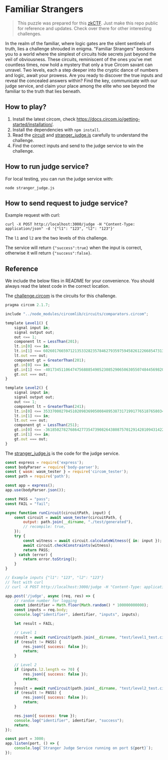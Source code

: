 # Familiar Strangers

> This puzzle was prepared for this [zkCTF](https://twitter.com/scalebit_/status/1754822591217647817). Just make this repo public for reference and updates. Check over there for other interesting challenges.

In the realm of the familiar, where logic gates are the silent sentinels of truth, lies a challenge shrouded in enigma. "Familiar Strangers" beckons you to a world where the simplest of circuits hide secrets just beyond the veil of obviousness. These circuits, reminiscent of the ones you've met countless times, now hold a mystery that only a true Circom savant can unravel. Two levels, each a step deeper into the cryptic dance of numbers and logic, await your prowess. Are you ready to discover the true inputs and reveal the concealed answers within? Find the key, communicate with our judge service, and claim your place among the elite who see beyond the familiar to the truth that lies beneath.

## How to play?

1. Install the latest circom, check <https://docs.circom.io/getting-started/installation/>.
2. Install the dependencies with `npm install`.
3. Read the [circuit](circuits/challenge.circom) and [stranger_judge.js](stranger_judge.js) carefully to understand the challenge.
4. Find the correct inputs and send to the judge service to win the challenge.

## How to run judge service?

For local testing, you can run the judge service with:

```shell
node stranger_judge.js
```

## How to send request to judge service?

Example request with curl:

```shell
curl -X POST http://localhost:3000/judge -H "Content-Type: application/json" -d '{"l1": "123", "l2": "123"}'
```

The `l1` and `l2` are the two levels of this challenge.

The service will return `{"success":true}` when the input is correct, otherwise it will return `{"success":false}`.

## Reference

We include the below files in README for your convenience. You should always read the latest code in the correct location.

The [challenge.circom](circuits/challenge.circom) is the circuits for this challenge.

```js
pragma circom 2.1.7;

include "../node_modules/circomlib/circuits/comparators.circom";

template Level1() {
    signal input in;
    signal output out;
    out <== 1;
    component lt = LessThan(201);
    lt.in[0] <== in;
    lt.in[1] <== 6026017665971213533282357846279359759458261226685473132380160;
    lt.out === out;
    component gt = GreaterThan(201);
    gt.in[0] <== in;
    gt.in[1] <== -401734511064747568885490523085290650630550748445698208825344;
    gt.out === out;
}

template Level2() {
    signal input in;
    signal output out;
    out <== 1;
    component lt = GreaterThan(241);
    lt.in[0] <== 3533700027045102098369050084895387317199177651876580346993442643999981568;
    lt.in[1] <== in;
    lt.out === out;
    component gt = LessThan(251);
    gt.in[0] <== -3618502782768642773547390826438087570129142810943142283802299270005870559232;
    gt.in[1] <== in;
    gt.out === out;
}
```

The [stranger_judge.js](stranger_judge.js) is the code for the judge service.

```js
const express = require('express');
const bodyParser = require('body-parser');
const { wasm: wasm_tester } = require('circom_tester');
const path = require('path');

const app = express();
app.use(bodyParser.json());

const PASS = "pass";
const FAIL = "fail";

async function runCircuit(circuitPath, input) {
    const circuit = await wasm_tester(circuitPath, {
        output: path.join(__dirname, "./test/generated"),
        // recompile: true,
    });
    try {
        const witness = await circuit.calculateWitness({ in: input });
        await circuit.checkConstraints(witness);
        return PASS;
    } catch (error) {
        return error.toString();
    }
}

// Example inputs {"l1": "123", "l2": "123"}
// Test with curl
// curl -X POST http://localhost:3000/judge -H "Content-Type: application/json" -d '{"l1": "123", "l2": "123"}'

app.post('/judge', async (req, res) => {
    // random number for logging
    const identifier = Math.floor(Math.random() * 100000000000);
    const inputs = req.body;
    console.log("identifier", identifier, "inputs", inputs);

    let result = FAIL;

    // Level 1
    result = await runCircuit(path.join(__dirname, "test/level1_test.circom"), inputs.l1);
    if (result != PASS) {
        res.json({ success: false });
        return;
    }

    // Level 2
    if (inputs.l2.length <= 70) {
        res.json({ success: false });
        return;
    }
    result = await runCircuit(path.join(__dirname, "test/level2_test.circom"), inputs.l2);
    if (result != PASS) {
        res.json({ success: false });
        return;
    }

    res.json({ success: true });
    console.log("identifier", identifier, "success");
    return;
});

const port = 3000;
app.listen(port, () => {
    console.log(`Stranger Judge Service running on port ${port}`);
});
```
